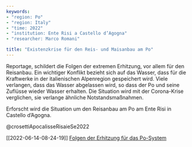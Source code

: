 ```yaml
---
keywords:
- "region: Po"
- "region: Italy"
- "time: 2022"
- "institution: Ente Risi a Castello d’Agogna"
- "researcher: Marco Romani"

title: "Existenzkrise für den Reis- und Maisanbau am Po"
---
```


Reportage, schildert die Folgen der extremen Erhitzung, vor allem für den Reisanbau. Ein wichtiger Konflikt bezieht sich auf das Wasser, dass für die Kraftwerke in der italienischen Alpenregion gespeichert wird. Viele verlangen, dass das Wasser abgelassen wird, so dass der Po und seine Zuflüsse wieder Wasser erhalten. Die Situation wird mit der Corona-Krise verglichen, sie verlange ähnliche Notstandsmaßnahmen.

Erforscht wird die Situation um den Reisanbau am Po am Ente Risi in Castello d’Agogna.

@crosettiApocalisseRisaieSe2022 



[[2022-06-14-08-24-19]] [Folgen der Erhitzung für das Po-System](2022-06-14-08-24-19.html) 



